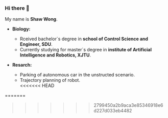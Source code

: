### Hi there 👋

My name is **Shaw Wong**.<br>

* **Biology:**<br>
  * Rceived bachelor\`s degree in **school of Control Science and Engineer, SDU**.<br>
  * Currently studying for master\`s degree in **institute of Artificial Intelligence and Robotics, XJTU**.<br>

* **Resarch:**<br>
  * Parking of autonomous car in the unstructed scenario.<br>
  * Trajectory planning of robot.<br>
<<<<<<< HEAD

=======
>>>>>>> 2799450a2b9aca3e85346918e6d227d033eb4482
